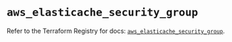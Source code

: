 # `aws_elasticache_security_group`

Refer to the Terraform Registry for docs: [`aws_elasticache_security_group`](https://registry.terraform.io/providers/hashicorp/aws/4.54.0/docs/resources/elasticache_security_group).
